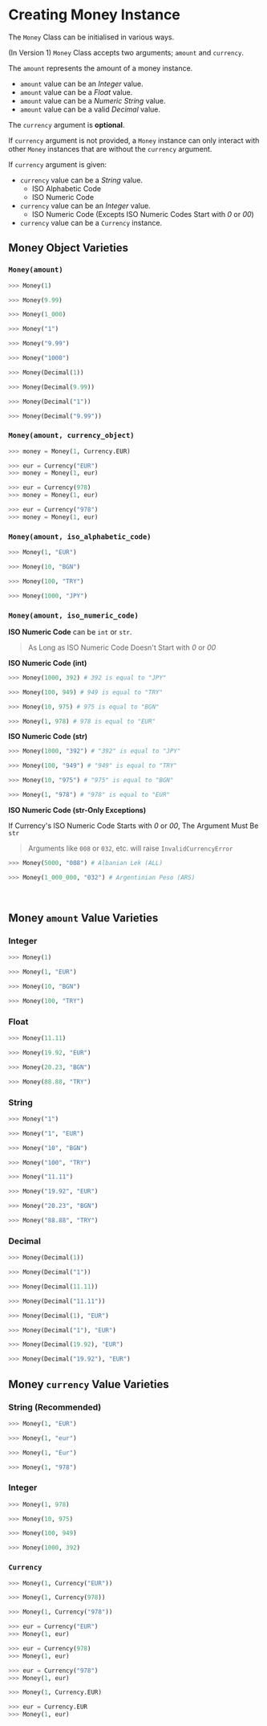 # Creating Money Instance

The `Money` Class can be initialised in various ways.

(In Version 1) `Money` Class accepts two arguments; `amount` and `currency`.

The `amount` represents the amount of a money instance.
- `amount` value can be an *Integer* value.
- `amount` value can be a *Float* value.
- `amount` value can be a *Numeric String* value.
- `amount` value can be a valid *Decimal* value.

The `currency` argument is **optional**.

If `currency` argument is not provided, a `Money` instance can only interact with other `Money` instances that are without the `currency` argument.

If `currency` argument is given:
- `currency` value can be a *String* value.
    - ISO Alphabetic Code
    - ISO Numeric Code
- `currency` value can be an *Integer* value.
    - ISO Numeric Code (Excepts ISO Numeric Codes Start with *0* or *00*)
- `currency` value can be a `Currency` instance.

## Money Object Varieties

### `Money(amount)`

```python
>>> Money(1)
```

```python
>>> Money(9.99)
```

```python
>>> Money(1_000)
```

```python
>>> Money("1")
```

```python
>>> Money("9.99")
```

```python
>>> Money("1000")
```

```python
>>> Money(Decimal(1))
```

```python
>>> Money(Decimal(9.99))
```

```python
>>> Money(Decimal("1"))
```

```python
>>> Money(Decimal("9.99"))
```


### `Money(amount, currency_object)`

```python
>>> money = Money(1, Currency.EUR)
```

```python
>>> eur = Currency("EUR")
>>> money = Money(1, eur)
```

```python
>>> eur = Currency(978)
>>> money = Money(1, eur)
```

```python
>>> eur = Currency("978")
>>> money = Money(1, eur)
```


### `Money(amount, iso_alphabetic_code)`

```python
>>> Money(1, "EUR")
```

```python
>>> Money(10, "BGN")
```

```python
>>> Money(100, "TRY")
```

```python
>>> Money(1000, "JPY")
```


### `Money(amount, iso_numeric_code)`

**ISO Numeric Code** can be `int` or `str`.
> As Long as ISO Numeric Code Doesn't Start with *0* or *00*

**ISO Numeric Code (int)**

```python
>>> Money(1000, 392) # 392 is equal to "JPY"
```

```python
>>> Money(100, 949) # 949 is equal to "TRY"
```

```python
>>> Money(10, 975) # 975 is equal to "BGN"
```

```python
>>> Money(1, 978) # 978 is equal to "EUR"
```

**ISO Numeric Code (str)**

```python
>>> Money(1000, "392") # "392" is equal to "JPY"
```

```python
>>> Money(100, "949") # "949" is equal to "TRY"
```

```python
>>> Money(10, "975") # "975" is equal to "BGN"
```

```python
>>> Money(1, "978") # "978" is equal to "EUR"
```

**ISO Numeric Code (str-Only Exceptions)**

If Currency's ISO Numeric Code Starts with *0* or *00*, The Argument Must Be `str`
> Arguments like `008`  or `032`, etc. will raise `InvalidCurrencyError`


```python
>>> Money(5000, "008") # Albanian Lek (ALL)
```

```python
>>> Money(1_000_000, "032") # Argentinian Peso (ARS)
```

<br>

## Money `amount` Value Varieties

### Integer

```python
>>> Money(1)
```

```python
>>> Money(1, "EUR")
```

```python
>>> Money(10, "BGN")
```

```python
>>> Money(100, "TRY")
```


### Float

```python
>>> Money(11.11)
```

```python
>>> Money(19.92, "EUR")
```

```python
>>> Money(20.23, "BGN")
```

```python
>>> Money(88.88, "TRY")
```


### String

```python
>>> Money("1")
```

```python
>>> Money("1", "EUR")
```

```python
>>> Money("10", "BGN")
```

```python
>>> Money("100", "TRY")
```

```python
>>> Money("11.11")
```

```python
>>> Money("19.92", "EUR")
```

```python
>>> Money("20.23", "BGN")
```

```python
>>> Money("88.88", "TRY")
```


### Decimal

```python
>>> Money(Decimal(1))
```

```python
>>> Money(Decimal("1"))
```

```python
>>> Money(Decimal(11.11))
```

```python
>>> Money(Decimal("11.11"))
```

```python
>>> Money(Decimal(1), "EUR")
```

```python
>>> Money(Decimal("1"), "EUR")
```

```python
>>> Money(Decimal(19.92), "EUR")
```

```python
>>> Money(Decimal("19.92"), "EUR")
```



## Money `currency` Value Varieties

### String (Recommended)

```python
>>> Money(1, "EUR")
```

```python
>>> Money(1, "eur")
```

```python
>>> Money(1, "Eur")
```

```python
>>> Money(1, "978")
```


### Integer

```python
>>> Money(1, 978)
```

```python
>>> Money(10, 975)
```

```python
>>> Money(100, 949)
```

```python
>>> Money(1000, 392)
```


### `Currency`

```python
>>> Money(1, Currency("EUR"))
```

```python
>>> Money(1, Currency(978))
```

```python
>>> Money(1, Currency("978"))
```

```python
>>> eur = Currency("EUR")
>>> Money(1, eur)
```

```python
>>> eur = Currency(978)
>>> Money(1, eur)
```

```python
>>> eur = Currency("978")
>>> Money(1, eur)
```

```python
>>> Money(1, Currency.EUR)
```

```python
>>> eur = Currency.EUR
>>> Money(1, eur)
```

